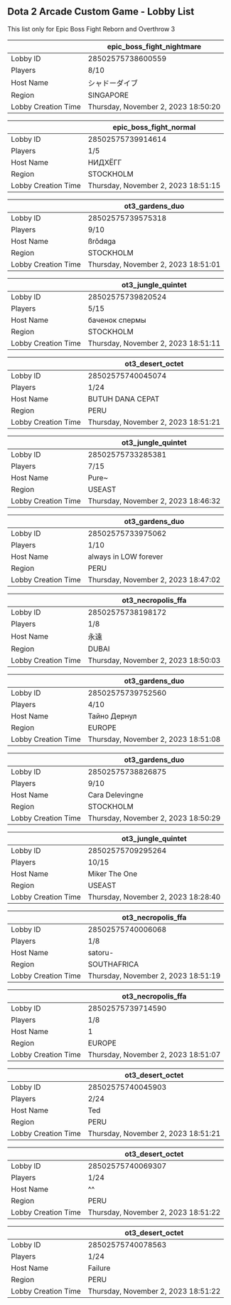 ## Dota 2 Arcade Custom Game - Lobby List

This list only for Epic Boss Fight Reborn and Overthrow 3

|  | epic_boss_fight_nightmare |
| ------ | ------ |
| Lobby ID | 28502575738600559 |
| Players | 8/10 |
| Host Name | シャドーダイブ |
| Region | SINGAPORE |
| Lobby Creation Time | Thursday, November 2, 2023 18:50:20 |


|  | epic_boss_fight_normal |
| ------ | ------ |
| Lobby ID | 28502575739914614 |
| Players | 1/5 |
| Host Name | НИДХЁГГ |
| Region | STOCKHOLM |
| Lobby Creation Time | Thursday, November 2, 2023 18:51:15 |


|  | ot3_gardens_duo |
| ------ | ------ |
| Lobby ID | 28502575739575318 |
| Players | 9/10 |
| Host Name | ßrôdяga |
| Region | STOCKHOLM |
| Lobby Creation Time | Thursday, November 2, 2023 18:51:01 |


|  | ot3_jungle_quintet |
| ------ | ------ |
| Lobby ID | 28502575739820524 |
| Players | 5/15 |
| Host Name | баченок спермы |
| Region | STOCKHOLM |
| Lobby Creation Time | Thursday, November 2, 2023 18:51:11 |


|  | ot3_desert_octet |
| ------ | ------ |
| Lobby ID | 28502575740045074 |
| Players | 1/24 |
| Host Name | BUTUH DANA CEPAT |
| Region | PERU |
| Lobby Creation Time | Thursday, November 2, 2023 18:51:21 |


|  | ot3_jungle_quintet |
| ------ | ------ |
| Lobby ID | 28502575733285381 |
| Players | 7/15 |
| Host Name | Pure~ |
| Region | USEAST |
| Lobby Creation Time | Thursday, November 2, 2023 18:46:32 |


|  | ot3_gardens_duo |
| ------ | ------ |
| Lobby ID | 28502575733975062 |
| Players | 1/10 |
| Host Name | always in LOW forever |
| Region | PERU |
| Lobby Creation Time | Thursday, November 2, 2023 18:47:02 |


|  | ot3_necropolis_ffa |
| ------ | ------ |
| Lobby ID | 28502575738198172 |
| Players | 1/8 |
| Host Name | 永遠 |
| Region | DUBAI |
| Lobby Creation Time | Thursday, November 2, 2023 18:50:03 |


|  | ot3_gardens_duo |
| ------ | ------ |
| Lobby ID | 28502575739752560 |
| Players | 4/10 |
| Host Name | Тайно Дернул |
| Region | EUROPE |
| Lobby Creation Time | Thursday, November 2, 2023 18:51:08 |


|  | ot3_gardens_duo |
| ------ | ------ |
| Lobby ID | 28502575738826875 |
| Players | 9/10 |
| Host Name | Cara Delevingne |
| Region | STOCKHOLM |
| Lobby Creation Time | Thursday, November 2, 2023 18:50:29 |


|  | ot3_jungle_quintet |
| ------ | ------ |
| Lobby ID | 28502575709295264 |
| Players | 10/15 |
| Host Name | Miker The One |
| Region | USEAST |
| Lobby Creation Time | Thursday, November 2, 2023 18:28:40 |


|  | ot3_necropolis_ffa |
| ------ | ------ |
| Lobby ID | 28502575740006068 |
| Players | 1/8 |
| Host Name | satoru- |
| Region | SOUTHAFRICA |
| Lobby Creation Time | Thursday, November 2, 2023 18:51:19 |


|  | ot3_necropolis_ffa |
| ------ | ------ |
| Lobby ID | 28502575739714590 |
| Players | 1/8 |
| Host Name | 1 |
| Region | EUROPE |
| Lobby Creation Time | Thursday, November 2, 2023 18:51:07 |


|  | ot3_desert_octet |
| ------ | ------ |
| Lobby ID | 28502575740045903 |
| Players | 2/24 |
| Host Name | Ted |
| Region | PERU |
| Lobby Creation Time | Thursday, November 2, 2023 18:51:21 |


|  | ot3_desert_octet |
| ------ | ------ |
| Lobby ID | 28502575740069307 |
| Players | 1/24 |
| Host Name | ^^ |
| Region | PERU |
| Lobby Creation Time | Thursday, November 2, 2023 18:51:22 |


|  | ot3_desert_octet |
| ------ | ------ |
| Lobby ID | 28502575740078563 |
| Players | 1/24 |
| Host Name | Failure |
| Region | PERU |
| Lobby Creation Time | Thursday, November 2, 2023 18:51:22 |


